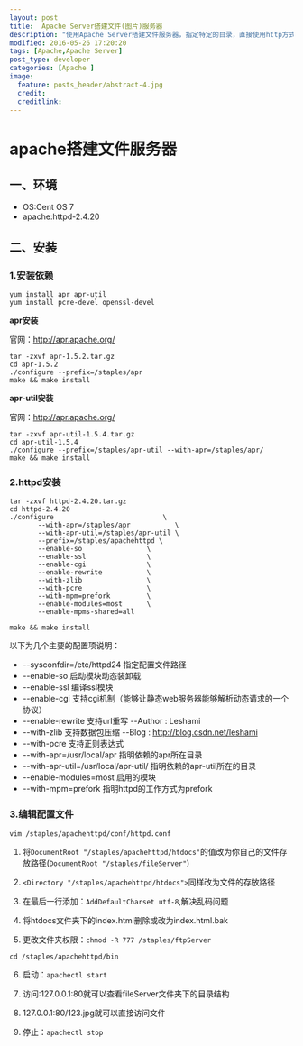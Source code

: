 ```yaml
---
layout: post
title:  Apache Server搭建文件(图片)服务器
description: "使用Apache Server搭建文件服务器，指定特定的目录，直接使用http方式进行访问."
modified: 2016-05-26 17:20:20
tags: [Apache,Apache Server]
post_type: developer
categories: [Apache ]
image:
  feature: posts_header/abstract-4.jpg
  credit:
  creditlink:
---
```




# apache搭建文件服务器

## 一、环境

- OS:Cent OS 7
- apache:httpd-2.4.20


## 二、安装

### 1.安装依赖

```
yum install apr apr-util
yum install pcre-devel openssl-devel
```


**apr安装**

官网：http://apr.apache.org/

```
tar -zxvf apr-1.5.2.tar.gz
cd apr-1.5.2
./configure --prefix=/staples/apr
make && make install
```




**apr-util安装**

官网：http://apr.apache.org/

```
tar -zxvf apr-util-1.5.4.tar.gz
cd apr-util-1.5.4
./configure --prefix=/staples/apr-util --with-apr=/staples/apr/
make && make install
```


### 2.httpd安装

```
tar -zxvf httpd-2.4.20.tar.gz
cd httpd-2.4.20
./configure                           \
       --with-apr=/staples/apr           \
       --with-apr-util=/staples/apr-util \
       --prefix=/staples/apachehttpd \
       --enable-so                \
       --enable-ssl               \
       --enable-cgi               \
       --enable-rewrite           \
       --with-zlib                \
       --with-pcre                \
       --with-mpm=prefork         \
       --enable-modules=most      \
       --enable-mpms-shared=all

make && make install
```

以下为几个主要的配置项说明：

- --sysconfdir=/etc/httpd24  指定配置文件路径
- --enable-so  启动模块动态装卸载
- --enable-ssl 编译ssl模块
- --enable-cgi 支持cgi机制（能够让静态web服务器能够解析动态请求的一个协议）
- --enable-rewrite  支持url重写     --Author : Leshami
- --with-zlib  支持数据包压缩       --Blog   : http://blog.csdn.net/leshami
- --with-pcre  支持正则表达式
- --with-apr=/usr/local/apr  指明依赖的apr所在目录
- --with-apr-util=/usr/local/apr-util/  指明依赖的apr-util所在的目录
- --enable-modules=most      启用的模块
- --with-mpm=prefork         指明httpd的工作方式为prefork

### 3.编辑配置文件

```
vim /staples/apachehttpd/conf/httpd.conf
```

1. 将`DocumentRoot "/staples/apachehttpd/htdocs"`的值改为你自己的文件存放路径(`DocumentRoot "/staples/fileServer"`)

2. `<Directory "/staples/apachehttpd/htdocs">`同样改为文件的存放路径

3. 在最后一行添加：`AddDefaultCharset utf-8`,解决乱码问题

4. 将htdocs文件夹下的index.html删除或改为index.html.bak

5. 更改文件夹权限：`chmod -R 777 /staples/ftpServer`

```
cd /staples/apachehttpd/bin
```

6. 启动：`apachectl start`

7. 访问:127.0.0.1:80就可以查看fileServer文件夹下的目录结构

8. 127.0.0.1:80/123.jpg就可以直接访问文件

9. 停止：`apachectl stop`
